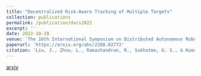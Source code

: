 ```yaml
---
title: "Decentralized Risk-Aware Tracking of Multiple Targets"
collection: publications
permalink: /publication/dars2022
excerpt: ''
date: 2022-10-28
venue: 'The 16th International Symposium on Distributed Autonomous Robotic Systems 2022'
paperurl: 'https://arxiv.org/abs/2208.02772'
citation: 'Liu, J., Zhou, L., Ramachandran, R., Sukhatme, G. S., & Kumar, V. (2022). Decentralized Risk-Aware Tracking of Multiple Targets. arXiv preprint arXiv:2208.02772.'
---
```


[arxiv](https://arxiv.org/abs/2208.02772)

<!-- Recommended citation: Your Name, You. (2009). "Paper Title Number 1." <i>Journal 1</i>. 1(1). -->
